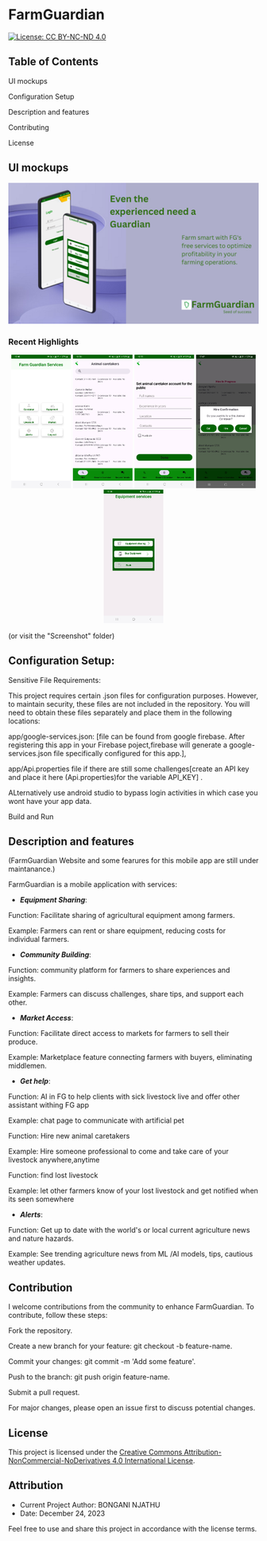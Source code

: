 # FarmGuardian

[![License: CC BY-NC-ND 4.0](https://img.shields.io/badge/License-CC%20BY--NC--ND%204.0-lightgrey.svg)](https://creativecommons.org/licenses/by-nc-nd/4.0/)

## Table of Contents

UI mockups

Configuration Setup

Description and features

Contributing

License

## UI mockups

<img src="images/screenshots/FG.png" alt="App serviices,Home" width="820">

### Recent Highlights

<p align="center">

 <img src="images/screenshots/Screenshot_20240329_154609.jpg" alt="App serviices,Home" width="120">

<img src="images/screenshots/Screenshot_20240329_165057.jpg" alt="App serviices,Home" width="120">
<img src="images/screenshots/Screenshot_20240329_165554.jpg" alt="Become Animal caretaker" width="120">
<img src="images/screenshots/Screenshot_20240329_174701.jpg" alt="Registration" width="120">
<img src="images/screenshots/Screenshot_20240317_153631.jpg" alt="Equipment services" width="120">

(or visit the "Screenshot" folder)

## Configuration Setup:

Sensitive File Requirements:

This project requires certain .json files for configuration purposes. However, to maintain security, these files are not included in the repository. You will need to obtain these files separately and place them in the following locations:

app/google-services.json: [file can be found from google firebase. After registering this app in your Firebase poject,firebase will generate a google-services.json file specifically configured for this app.],

app/Api.properties file if there are still some challenges[create an API key and place it here (Api.properties)for the variable API_KEY] .

ALternatively use android studio to bypass login activities in which case you wont have your app data.

Build and Run

## Description and features

(FarmGuardian Website and some fearures for this mobile app are still under maintanance.)

FarmGuardian is a mobile application with services:

- **_Equipment Sharing_**:

Function: Facilitate sharing of agricultural equipment among farmers.

Example: Farmers can rent or share equipment, reducing costs for individual farmers.

- **_Community Building_**:

Function: community platform for farmers to share experiences and insights.

Example: Farmers can discuss challenges, share tips, and support each other.

- **_Market Access_**:

Function: Facilitate direct access to markets for farmers to sell their produce.

Example: Marketplace feature connecting farmers with buyers, eliminating middlemen.

- **_Get help_**:

Function: AI in FG to help clients with sick livestock live and offer other assistant withing FG app

Example: chat page to communicate with artificial pet

Function: Hire new animal caretakers

Example: Hire someone professional to come and take care of your livestock anywhere,anytime

Function: find lost livestock

Example: let other farmers know of your lost livestock and get notified when its seen somewhere

- **_Alerts_**:

Function: Get up to date with the world's or local current agriculture news and nature hazards.

Example: See trending agriculture news from ML /AI models, tips, cautious weather updates.

## Contribution

I welcome contributions from the community to enhance FarmGuardian. To contribute, follow these steps:

Fork the repository.

Create a new branch for your feature: git checkout -b feature-name.

Commit your changes: git commit -m 'Add some feature'.

Push to the branch: git push origin feature-name.

Submit a pull request.

For major changes, please open an issue first to discuss potential changes.

## License

This project is licensed under the [Creative Commons Attribution-NonCommercial-NoDerivatives 4.0 International License](LICENSE.md).

## Attribution

- Current Project Author: BONGANI NJATHU
- Date: December 24, 2023

Feel free to use and share this project in accordance with the license terms.
